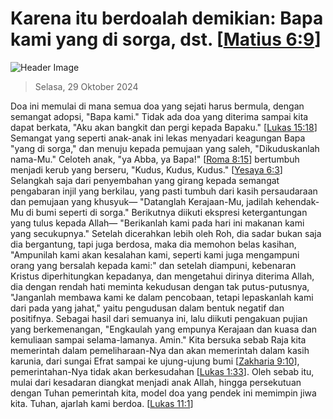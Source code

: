 
# Karena itu berdoalah demikian: Bapa kami yang di sorga, dst. [[Matius 6:9](http://alkitab.sabda.org/?Matius%206:9)]

![Header Image](https://alkitab.app/slice/sunrise.jpg)

> Selasa, 29 Oktober 2024

Doa ini memulai di mana semua doa yang sejati harus bermula, dengan semangat adopsi, "Bapa kami." Tidak ada doa yang diterima sampai kita dapat berkata, "Aku akan bangkit dan pergi kepada Bapaku." [[Lukas 15:18](http://alkitab.sabda.org/?Lukas%2015:18)] Semangat yang seperti anak-anak ini lekas menyadari keagungan Bapa "yang di sorga," dan menuju kepada pemujaan yang saleh, "Dikuduskanlah nama-Mu." Celoteh anak, "ya Abba, ya Bapa!" [[Roma 8:15](http://alkitab.sabda.org/?Roma%208:15)] bertumbuh menjadi kerub yang berseru, "Kudus, Kudus, Kudus." [[Yesaya 6:3](http://alkitab.sabda.org/?Yesaya%206:3)] Selangkah saja dari penyembahan yang girang kepada semangat pengabaran injil yang berkilau, yang pasti tumbuh dari kasih persaudaraan dan pemujaan yang khusyuk— "Datanglah Kerajaan-Mu, jadilah kehendak-Mu di bumi seperti di sorga." Berikutnya diikuti ekspresi ketergantungan yang tulus kepada Allah— "Berikanlah kami pada hari ini makanan kami yang secukupnya." Setelah dicerahkan lebih oleh Roh, dia sadar bukan saja dia bergantung, tapi juga berdosa, maka dia memohon belas kasihan, "Ampunilah kami akan kesalahan kami, seperti kami juga mengampuni orang yang bersalah kepada kami:" dan setelah diampuni, kebenaran Kristus diperhitungkan kepadanya, dan mengetahui dirinya diterima Allah, dia dengan rendah hati meminta kekudusan dengan tak putus-putusnya, "Janganlah membawa kami ke dalam pencobaan, tetapi lepaskanlah kami dari pada yang jahat," yaitu pengudusan dalam bentuk negatif dan positifnya. Sebagai hasil dari semuanya ini, lalu diikuti pengakuan pujian yang berkemenangan, "Engkaulah yang empunya Kerajaan dan kuasa dan kemuliaan sampai selama-lamanya. Amin." Kita bersuka sebab Raja kita memerintah dalam pemeliharaan-Nya dan akan memerintah dalam kasih karunia, dari sungai Efrat sampai ke ujung-ujung bumi [[Zakharia 9:10](http://alkitab.sabda.org/?Zakharia%209:10)], pemerintahan-Nya tidak akan berkesudahan [[Lukas 1:33](http://alkitab.sabda.org/?Lukas%201:33)]. Oleh sebab itu, mulai dari kesadaran diangkat menjadi anak Allah, hingga persekutuan dengan Tuhan pemerintah kita, model doa yang pendek ini memimpin jiwa kita. Tuhan, ajarlah kami berdoa. [[Lukas 11:1](http://alkitab.sabda.org/?Lukas%2011:1)]
    